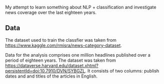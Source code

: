 My attempt to learn something about NLP + classification and investigate news coverage over the last eighteen years.

## Data

The dataset used to train the classfier was taken from https://www.kaggle.com/rmisra/news-category-dataset.

Data for the analysis comprises one million headlines published over a period of eighteen years. The dataset was taken from https://dataverse.harvard.edu/dataset.xhtml?persistentId=doi:10.7910/DVN/SYBGZL. It consists of two columns: publish dates and and titles of the articles in English. 
